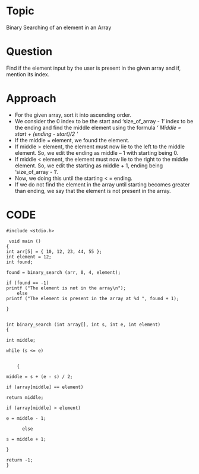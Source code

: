 # Topic
Binary Searching of an element in an Array

# Question
Find if the element input by the user is present in the given array and if, mention its index.

# Approach
* For the given array, sort it into ascending order.
* We consider the 0 index to be the start and ‘size_of_array - 1’ index to be the ending and find the middle element using the formula 
*‘ Middle = start + (ending - start)/2 ‘*
* If the middle  = element, we found the element.
* If middle > element, the element must now lie to the left to the middle element. So, we edit the ending as middle – 1 with starting being 0.
* If middle < element, the element must now lie to the right to the middle element. So, we edit the starting as middle + 1, ending being ‘size_of_array - 1’.
* Now, we doing this until the starting < = ending.
* If we do not find the element in the array until starting becomes greater than ending, we say that the element is not present in the array.

# CODE
```
#include <stdio.h>

 void main () 
{
int arr[5] = { 10, 12, 23, 44, 55 };
int element = 12;
int found;

found = binary_search (arr, 0, 4, element); 

if (found == -1)
printf ("The element is not in the array\n");
    else
printf ("The element is present in the array at %d ", found + 1);
    
}

 
int binary_search (int array[], int s, int e, int element) 
{
  
int middle;
  
while (s <= e)
    
 
    {
      
middle = s + (e - s) / 2;
     
if (array[middle] == element)
	
return middle;
      
if (array[middle] > element)
	
e = middle - 1;
      
      else
	
s = middle + 1;
    
}
  
return -1;
}
```

 

 

